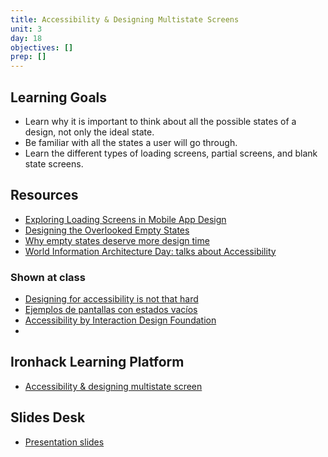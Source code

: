 ```yaml
---
title: Accessibility & Designing Multistate Screens
unit: 3
day: 18
objectives: []
prep: []
---
```

## Learning Goals

* Learn why it is important to think about all the possible states of a design, not only the ideal state.
* Be familiar with all the states a user will go through.
* Learn the different types of loading screens, partial screens, and blank state screens.

## Resources

* [Exploring Loading Screens in Mobile App Design](https://1stwebdesigner.com/loading-screens-mobile-app-design/)
* [Designing the Overlooked Empty States](https://www.uxpin.com/studio/blog/ux-best-practices-designing-the-overlooked-empty-states/)
* [Why empty states deserve more design time](https://www.invisionapp.com/inside-design/why-empty-states-deserve-more-design-time/)
* [World Information Architecture Day: talks about Accessibility](https://www.worldiaday.org/talks?f%5B0%5D=location%3A20&f%5B1%5D=year_theme%3A548)

### Shown at class

* [Designing for accessibility is not that hard](https://uxdesign.cc/designing-for-accessibility-is-not-that-hard-c04cc4779d94)
* [Ejemplos de pantallas con estados vacíos](https://emptystat.es/tagged/mobile)
* [Accessibility by Interaction Design Foundation](https://www.interaction-design.org/literature/topics/accessibility)
* 

## Ironhack Learning Platform

* [Accessibility & designing multistate screen](http://learn.ironhack.com/#/learning_unit/7077)

## Slides Desk

* [Presentation slides](https://docs.google.com/presentation/d/1NPXLlGADU8x-GfSzvmf0GBZnN2Smiso5nopJkwTHv3U/edit#slide=id.g4123adfa1f_2_50)
